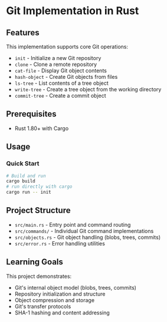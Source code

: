 # Git Implementation in Rust

## Features

This implementation supports core Git operations:

- `init` - Initialize a new Git repository
- `clone` - Clone a remote repository
- `cat-file` - Display Git object contents
- `hash-object` - Create Git objects from files
- `ls-tree` - List contents of a tree object
- `write-tree` - Create a tree object from the working directory
- `commit-tree` - Create a commit object

## Prerequisites

- Rust 1.80+ with Cargo

## Usage

### Quick Start

```sh
# Build and run
cargo build
# run directly with cargo
cargo run -- init
```

## Project Structure

- `src/main.rs` - Entry point and command routing
- `src/commands/` - Individual Git command implementations
- `src/objects.rs` - Git object handling (blobs, trees, commits)
- `src/error.rs` - Error handling utilities

## Learning Goals

This project demonstrates:

- Git's internal object model (blobs, trees, commits)
- Repository initialization and structure
- Object compression and storage
- Git's transfer protocols
- SHA-1 hashing and content addressing
